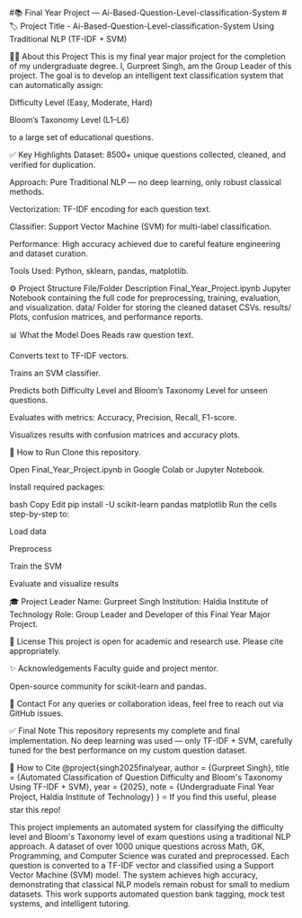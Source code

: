 #📚 Final Year Project — Ai-Based-Question-Level-classification-System
#🏷️ Project Title - Ai-Based-Question-Level-classification-System Using Traditional NLP (TF-IDF + SVM)

🧑‍🎓 About this Project
This is my final year major project for the completion of my undergraduate degree.
I, Gurpreet Singh, am the Group Leader of this project.
The goal is to develop an intelligent text classification system that can automatically assign:

Difficulty Level (Easy, Moderate, Hard)

Bloom’s Taxonomy Level (L1–L6)

to a large set of educational questions.

✅ Key Highlights
Dataset:
8500+ unique questions collected, cleaned, and verified for duplication.

Approach:
Pure Traditional NLP — no deep learning, only robust classical methods.

Vectorization:
TF-IDF encoding for each question text.

Classifier:
Support Vector Machine (SVM) for multi-label classification.

Performance:
High accuracy achieved due to careful feature engineering and dataset curation.

Tools Used:
Python, sklearn, pandas, matplotlib.

⚙️ Project Structure
File/Folder	Description
Final_Year_Project.ipynb	Jupyter Notebook containing the full code for preprocessing, training, evaluation, and visualization.
data/	Folder for storing the cleaned dataset CSVs.
results/	Plots, confusion matrices, and performance reports.

📊 What the Model Does
Reads raw question text.

Converts text to TF-IDF vectors.

Trains an SVM classifier.

Predicts both Difficulty Level and Bloom’s Taxonomy Level for unseen questions.

Evaluates with metrics: Accuracy, Precision, Recall, F1-score.

Visualizes results with confusion matrices and accuracy plots.

🚀 How to Run
Clone this repository.

Open Final_Year_Project.ipynb in Google Colab or Jupyter Notebook.

Install required packages:

bash
Copy
Edit
pip install -U scikit-learn pandas matplotlib
Run the cells step-by-step to:

Load data

Preprocess

Train the SVM

Evaluate and visualize results

🎓 Project Leader
Name: Gurpreet Singh
Institution: Haldia Institute of Technology
Role: Group Leader and Developer of this Final Year Major Project.

📜 License
This project is open for academic and research use. Please cite appropriately.

✨ Acknowledgements
Faculty guide and project mentor.

Open-source community for scikit-learn and pandas.

📌 Contact
For any queries or collaboration ideas, feel free to reach out via GitHub issues.

✅ Final Note
This repository represents my complete and final implementation.
No deep learning was used — only TF-IDF + SVM, carefully tuned for the best performance on my custom question dataset.

📎 How to Cite
@project{singh2025finalyear,
  author = {Gurpreet Singh},
  title = {Automated Classification of Question Difficulty and Bloom's Taxonomy Using TF-IDF + SVM},
  year = {2025},
  note = {Undergraduate Final Year Project, Haldia Institute of Technology}
}
⭐️ If you find this useful, please star this repo!










This project implements an automated system for classifying the difficulty level and Bloom's Taxonomy level of exam questions using a traditional NLP approach. A dataset of over 1000 unique questions across Math, GK, Programming, and Computer Science was curated and preprocessed. Each question is converted to a TF-IDF vector and classified using a Support Vector Machine (SVM) model. The system achieves high accuracy, demonstrating that classical NLP models remain robust for small to medium datasets. This work supports automated question bank tagging, mock test systems, and intelligent tutoring.
